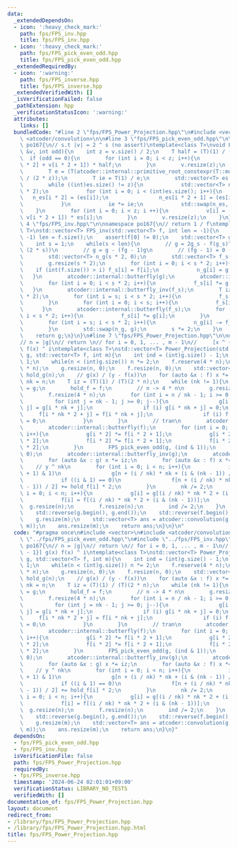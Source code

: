```yaml
---
data:
  _extendedDependsOn:
  - icon: ':heavy_check_mark:'
    path: fps/FPS_inv.hpp
    title: fps/FPS_inv.hpp
  - icon: ':heavy_check_mark:'
    path: fps/FPS_pick_even_odd.hpp
    title: fps/FPS_pick_even_odd.hpp
  _extendedRequiredBy:
  - icon: ':warning:'
    path: fps/FPS_inverse.hpp
    title: fps/FPS_inverse.hpp
  _extendedVerifiedWith: []
  _isVerificationFailed: false
  _pathExtension: hpp
  _verificationStatusIcon: ':warning:'
  attributes:
    links: []
  bundledCode: "#line 2 \"fps/FPS_Power_Projection.hpp\"\n#include <vector>\n#include\
    \ <atcoder/convolution>\n\n#line 3 \"fps/FPS_pick_even_odd.hpp\"\n\nnamespace\
    \ po167{\n// s.t |v| = 2 ^ s (no assert)\ntemplate<class T>\nvoid FPS_pick_even_odd(std::vector<T>\
    \ &v, int odd){\n    int z = v.size() / 2;\n    T half = (T)(1) / (T)(2);\n  \
    \  if (odd == 0){\n        for (int i = 0; i < z; i++){\n            v[i] = (v[i\
    \ * 2] + v[i * 2 + 1]) * half;\n        }\n        v.resize(z);\n    } else {\n\
    \        T e = (T(atcoder::internal::primitive_root_constexpr(T::mod()))).pow(T::mod()\
    \ / (2 * z));\n        T ie = T(1) / e;\n        std::vector<T> es = {half};\n\
    \        while ((int)es.size() != z){\n            std::vector<T> n_es((int)es.size()\
    \ * 2);\n            for (int i = 0; i < (int)es.size(); i++){\n             \
    \   n_es[i * 2] = (es[i]);\n                n_es[i * 2 + 1] = (es[i] * ie);\n\
    \            }\n            ie *= ie;\n            std::swap(n_es, es);\n    \
    \    }\n        for (int i = 0; i < z; i ++){\n            v[i] = (v[i * 2] -\
    \ v[i * 2 + 1]) * es[i];\n        }\n        v.resize(z);\n    }\n}\n}\n#line\
    \ 4 \"fps/FPS_inv.hpp\"\n\nnamespace po167{\n// return 1 / f\ntemplate <class\
    \ T>\nstd::vector<T> FPS_inv(std::vector<T> f, int len = -1){\n    if (len ==\
    \ -1) len = f.size();\n    assert(f[0] != 0);\n    std::vector<T> g = {1 / f[0]};\n\
    \    int s = 1;\n    while(s < len){\n        // g = 2g_s - f(g_s)^2 (mod x ^\
    \ (2 * s))\n        // g = g - (fg - 1)g\n        // (fg - 1) = 0 (mod x ^ (s))\n\
    \        std::vector<T> n_g(s * 2, 0);\n        std::vector<T> f_s(s * 2, 0);\n\
    \        g.resize(s * 2);\n        for (int i = 0; i < s * 2; i++){\n        \
    \    if (int(f.size()) > i) f_s[i] = f[i];\n            n_g[i] = g[i];\n     \
    \   }\n        atcoder::internal::butterfly(g);\n        atcoder::internal::butterfly(f_s);\n\
    \        for (int i = 0; i < s * 2; i++){\n            f_s[i] *= g[i];\n     \
    \   }\n        atcoder::internal::butterfly_inv(f_s);\n        T iz = 1 / (T)(s\
    \ * 2);\n        for (int i = s; i < s * 2; i++){\n            f_s[i] *= iz;\n\
    \        }\n        for (int i = 0; i < s; i++){\n            f_s[i] = 0;\n  \
    \      }\n        atcoder::internal::butterfly(f_s);\n        for (int i = 0;\
    \ i < s * 2; i++){\n            f_s[i] *= g[i];\n        }\n        atcoder::internal::butterfly_inv(f_s);\n\
    \        for (int i = s; i < s * 2; i++){\n            n_g[i] -= f_s[i] * iz;\n\
    \        }\n        std::swap(n_g, g);\n        s *= 2;\n    }\n    g.resize(len);\n\
    \    return g;\n}\n}\n#line 7 \"fps/FPS_Power_Projection.hpp\"\n\nnamespace po167{\n\
    // n = |g|\n// return \n// for i = 0, 1, ... , m - 1\n//     [x ^ {n - 1}] g(x)\
    \ f(x) ^ i\ntemplate<class T>\nstd::vector<T> Power_Projection(std::vector<T>\
    \ g, std::vector<T> f, int m){\n    int ind = (int)g.size() - 1;\n    int n =\
    \ 1;\n    while(n < (int)g.size()) n *= 2;\n    f.reserve(4 * n);\n    g.reserve(4\
    \ * n);\n    g.resize(n, 0);\n    f.resize(n, 0);\n    std::vector<T> hold_f(n),\
    \ hold_g(n);\n    // g(x) / (y - f(x))\n    for (auto &x : f) x *= -1;\n    int\
    \ nk = n;\n    T iz = (T)(1) / (T)(2 * n);\n    while (nk != 1){\n        hold_g\
    \ = g;\n        hold_f = f;\n        // n -> 4 * n\n        g.resize(4 * n);\n\
    \        f.resize(4 * n);\n        for (int i = n / nk - 1; i >= 0; i--){\n  \
    \          for (int j = nk - 1; j >= 0; j--){\n                g[i * nk * 2 +\
    \ j] = g[i * nk + j];\n                if (i) g[i * nk + j] = 0;\n           \
    \     f[i * nk * 2 + j] = f[i * nk + j];\n                if (i) f[i * nk + j]\
    \ = 0;\n            }\n        }\n        // tran\n        atcoder::internal::butterfly(g);\n\
    \        atcoder::internal::butterfly(f);\n        for (int i = 0; i < 2 * n;\
    \ i++){\n            g[i * 2] *= f[i * 2 + 1];\n            g[i * 2 + 1] *= f[i\
    \ * 2];\n            f[i * 2] *= f[i * 2 + 1];\n            f[i * 2 + 1] = f[i\
    \ * 2];\n        }\n        FPS_pick_even_odd(g, (ind & 1));\n        FPS_pick_even_odd(f,\
    \ 0);\n        atcoder::internal::butterfly_inv(g);\n        atcoder::internal::butterfly_inv(f);\n\
    \        for (auto &x : g) x *= iz;\n        for (auto &x : f) x *= iz;\n    \
    \    // y ^ nk\n        for (int i = 0; i < n; i++){\n            if ((ind + i\
    \ + 1) & 1)\n                g[n + (i / nk) * nk + (i & (nk - 1)) / 2] += hold_g[i];\n\
    \            if ((i & 1) == 0)\n                f[n + (i / nk) * nk + (i & (nk\
    \ - 1)) / 2] += hold_f[i] * 2;\n        }\n        nk /= 2;\n        for (int\
    \ i = 0; i < n; i++){\n            g[i] = g[(i / nk) * nk * 2 + (i & (nk - 1))];\n\
    \            f[i] = f[(i / nk) * nk * 2 + (i & (nk - 1))];\n        }\n      \
    \  g.resize(n);\n        f.resize(n);\n        ind /= 2;\n    }\n    f.push_back(1);\n\
    \    std::reverse(g.begin(), g.end());\n    std::reverse(f.begin(), f.end());\n\
    \    g.resize(m);\n    std::vector<T> ans = atcoder::convolution(g, FPS_inv(f,\
    \ m));\n    ans.resize(m);\n    return ans;\n}\n}\n"
  code: "#pragma once\n#include <vector>\n#include <atcoder/convolution>\n\n#include\
    \ \"../fps/FPS_pick_even_odd.hpp\"\n#include \"../fps/FPS_inv.hpp\"\n\nnamespace\
    \ po167{\n// n = |g|\n// return \n// for i = 0, 1, ... , m - 1\n//     [x ^ {n\
    \ - 1}] g(x) f(x) ^ i\ntemplate<class T>\nstd::vector<T> Power_Projection(std::vector<T>\
    \ g, std::vector<T> f, int m){\n    int ind = (int)g.size() - 1;\n    int n =\
    \ 1;\n    while(n < (int)g.size()) n *= 2;\n    f.reserve(4 * n);\n    g.reserve(4\
    \ * n);\n    g.resize(n, 0);\n    f.resize(n, 0);\n    std::vector<T> hold_f(n),\
    \ hold_g(n);\n    // g(x) / (y - f(x))\n    for (auto &x : f) x *= -1;\n    int\
    \ nk = n;\n    T iz = (T)(1) / (T)(2 * n);\n    while (nk != 1){\n        hold_g\
    \ = g;\n        hold_f = f;\n        // n -> 4 * n\n        g.resize(4 * n);\n\
    \        f.resize(4 * n);\n        for (int i = n / nk - 1; i >= 0; i--){\n  \
    \          for (int j = nk - 1; j >= 0; j--){\n                g[i * nk * 2 +\
    \ j] = g[i * nk + j];\n                if (i) g[i * nk + j] = 0;\n           \
    \     f[i * nk * 2 + j] = f[i * nk + j];\n                if (i) f[i * nk + j]\
    \ = 0;\n            }\n        }\n        // tran\n        atcoder::internal::butterfly(g);\n\
    \        atcoder::internal::butterfly(f);\n        for (int i = 0; i < 2 * n;\
    \ i++){\n            g[i * 2] *= f[i * 2 + 1];\n            g[i * 2 + 1] *= f[i\
    \ * 2];\n            f[i * 2] *= f[i * 2 + 1];\n            f[i * 2 + 1] = f[i\
    \ * 2];\n        }\n        FPS_pick_even_odd(g, (ind & 1));\n        FPS_pick_even_odd(f,\
    \ 0);\n        atcoder::internal::butterfly_inv(g);\n        atcoder::internal::butterfly_inv(f);\n\
    \        for (auto &x : g) x *= iz;\n        for (auto &x : f) x *= iz;\n    \
    \    // y ^ nk\n        for (int i = 0; i < n; i++){\n            if ((ind + i\
    \ + 1) & 1)\n                g[n + (i / nk) * nk + (i & (nk - 1)) / 2] += hold_g[i];\n\
    \            if ((i & 1) == 0)\n                f[n + (i / nk) * nk + (i & (nk\
    \ - 1)) / 2] += hold_f[i] * 2;\n        }\n        nk /= 2;\n        for (int\
    \ i = 0; i < n; i++){\n            g[i] = g[(i / nk) * nk * 2 + (i & (nk - 1))];\n\
    \            f[i] = f[(i / nk) * nk * 2 + (i & (nk - 1))];\n        }\n      \
    \  g.resize(n);\n        f.resize(n);\n        ind /= 2;\n    }\n    f.push_back(1);\n\
    \    std::reverse(g.begin(), g.end());\n    std::reverse(f.begin(), f.end());\n\
    \    g.resize(m);\n    std::vector<T> ans = atcoder::convolution(g, FPS_inv(f,\
    \ m));\n    ans.resize(m);\n    return ans;\n}\n}"
  dependsOn:
  - fps/FPS_pick_even_odd.hpp
  - fps/FPS_inv.hpp
  isVerificationFile: false
  path: fps/FPS_Power_Projection.hpp
  requiredBy:
  - fps/FPS_inverse.hpp
  timestamp: '2024-06-24 02:01:01+09:00'
  verificationStatus: LIBRARY_NO_TESTS
  verifiedWith: []
documentation_of: fps/FPS_Power_Projection.hpp
layout: document
redirect_from:
- /library/fps/FPS_Power_Projection.hpp
- /library/fps/FPS_Power_Projection.hpp.html
title: fps/FPS_Power_Projection.hpp
---
```

